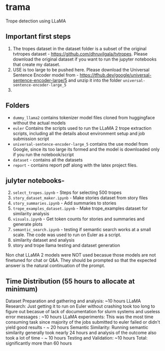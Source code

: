 # trama
Trope detection using LLaMA

## Important first steps
1. The tropes dataset in the dataset folder is a subset of the original tvtropes dataset - https://github.com/dhruvilgala/tvtropes. Please download the original dataset if you want to run the jupyter notebooks that create my dataset.
2. USE is too large to be pushed here. Please download the Universal Sentence Encoder model from - https://tfhub.dev/google/universal-sentence-encoder-large/5 and unzip it into the folder `universal-sentence-encoder-large_5`
3. 
## Folders
* `dummy_llama2` contains tokenizer model files cloned from huggingface without the actual models
* `euler` Contains the scripts used to run the LLaMA 2 trope extraction scripts, including all the details about environment setup and job submission script
* `universal-sentence-encoder-large_5` contains the use model from Google, since its too large its formed and the model is downloaded only if you run the notebook/script
* `dataset` - contains all the datasets
* `report` - contains report pdf along with the latex project files.

## julyter notebooks-
2. `select_tropes.ipynb` - Steps for selecting 500 tropes
4. `story_dataset_maker.ipynb` - Make stories dataset from story files
5. `story_summaries.ipynb` - Add summaries to stories
7. `trope_examples_dataset.ipynb` - Make trope_examples dataset for similarity analysis
9. `visuals.ipynb` - Get token counts for stories and summaries and generate plots
10. `semantic_search.ipynb` - testing if semantic search works at a small scale. The code was used to run on Euler as a script.
11. similarity dataset and analysis
12. story and trope llama testing and dataset generation


Non chat LLaMA 2 models were NOT used becasue those models are not finetuned for chat or Q&A. They should be prompted so that the expected answer is the natural continuation of the prompt.

## Time Distribution (55 hours to allocate at minimum)
Dataset Preparation and gathering and analysis: ~10 hours
LLaMA Research: Just getting it to run on Euler without crashing took too long to figure out becasue of lack of documentation for slurm systems and useless error messages : ~10 hours
LLaMA experiments: This was the most time consuming task since majority of the jobs submitted to euler failed or didn't yield good results - ~ 20 hours
Semantic Similarity: Running semantic similarity generally took nearly 24 hours and analysis of the outcome also took a lot of time - ~ 10 hours
Testing and Validation: ~10 hours
Total: significantly more than 60 hours
